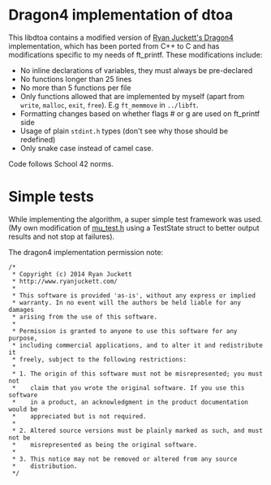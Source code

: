 # Dragon4 implementation of dtoa

This libdtoa contains a modified version of [Ryan Juckett's Dragon4](http://www.ryanjuckett.com/programming/printing-floating-point-numbers/)
implementation, which has been ported from C++ to C and has modifications
specific to my needs of ft_printf. These modifications include:

- No inline declarations of variables, they must always be pre-declared
- No functions longer than 25 lines
- No more than 5 functions per file
- Only functions allowed that are implemented by myself (apart from `write`, `malloc`, `exit`, `free`). E.g `ft_memmove` in `../libft`.
- Formatting changes based on whether flags # or g are used on ft_printf side
- Usage of plain `stdint.h` types (don't see why those should be redefined)
- Only snake case instead of camel case.

Code follows School 42 norms.

# Simple tests

While implementing the algorithm, a super simple test framework was used.
(My own modification of [mu_test.h](http://www.jera.com/techinfo/jtns/jtn002.html) using a TestState struct to better output results and not stop at failures).

The dragon4 implementation permission note:

```
/*
 * Copyright (c) 2014 Ryan Juckett
 * http://www.ryanjuckett.com/
 *
 * This software is provided 'as-is', without any express or implied
 * warranty. In no event will the authors be held liable for any damages
 * arising from the use of this software.
 *
 * Permission is granted to anyone to use this software for any purpose,
 * including commercial applications, and to alter it and redistribute it
 * freely, subject to the following restrictions:
 *
 * 1. The origin of this software must not be misrepresented; you must not
 *    claim that you wrote the original software. If you use this software
 *    in a product, an acknowledgment in the product documentation would be
 *    appreciated but is not required.
 *
 * 2. Altered source versions must be plainly marked as such, and must not be
 *    misrepresented as being the original software.
 *
 * 3. This notice may not be removed or altered from any source
 *    distribution.
 */
```
